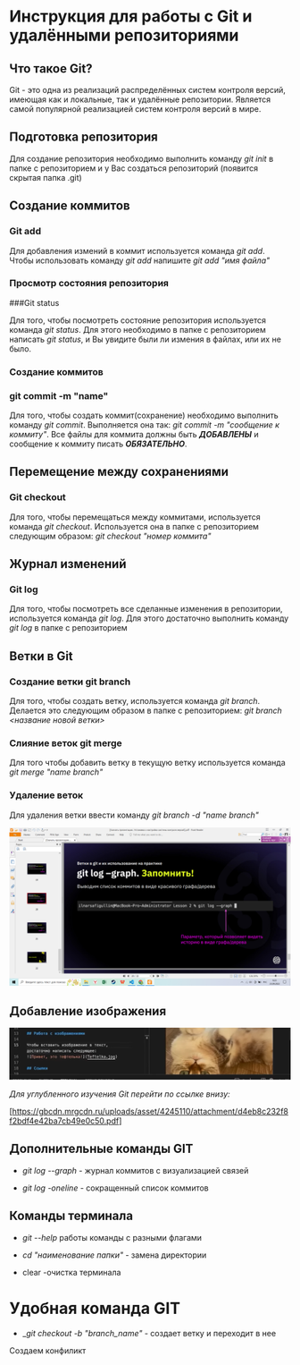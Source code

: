 # Инструкция для работы с Git и удалёнными репозиториями

## Что такое Git?
Git - это одна из реализаций распределённых систем контроля версий, имеющая как и локальные, так и удалённые репозитории. Является самой популярной реализацией систем контроля версий в мире.
## Подготовка репозитория
Для создание репозитория необходимо выполнить команду *git init*  в папке с репозиторием и у Вас создаться репозиторий (появится скрытая папка .git)

## Создание коммитов

### Git add
Для добавления измений в коммит используется команда *git add*. Чтобы использовать команду *git add* напишите *git add "имя файла"*

### Просмотр состояния репозитория

###Git status

Для того, чтобы посмотреть состояние репозитория используется команда *git status*. Для этого необходимо в папке с репозиторием написать *git status*, и Вы увидите были ли измения в файлах, или их не было.

### Создание коммитов

### git commit -m "name"

Для того, чтобы создать коммит(сохранение) необходимо выполнить команду *git commit*. Выполняется она так: *git commit -m "cообщение к коммиту"*. Все файлы для коммита должны быть ***ДОБАВЛЕНЫ*** и сообщение к коммиту писать ***ОБЯЗАТЕЛЬНО***.

## Перемещение между сохранениями

### Git checkout

Для того, чтобы перемещаться между коммитами, используется команда *git checkout*. Используется она в папке с репозиторием следующим образом: *git checkout "номер коммита"*

## Журнал изменений

### Git log

Для того, чтобы посмотреть все сделанные изменения в репозитории, используется команда *git log*. Для этого достаточно выполнить команду *git log* в папке с репозиторием

## Ветки в Git

### Создание ветки git branch

Для того, чтобы создать ветку, используется команда *git branch*. Делается это следующим образом в папке с репозиторием: *git branch <название новой ветки>*

### Слияние веток git merge

Для того чтобы добавить ветку в текущую ветку используется команда *git merge "name branch"*

### Удаление веток
Для удаления ветки ввести команду *git branch -d "name branch"*

![+1 команда](Команда1.jpg)

## Добавление изображения

![Добавим](добавлениеизображения.jpg)


*Для углубленного изучения Git перейти по ссылке внизу:*


[https://gbcdn.mrgcdn.ru/uploads/asset/4245110/attachment/d4eb8c232f8f2bdf4e42ba7cb49e0c50.pdf]

## Дополнительные команды GIT

* _git log --graph_ - журнал коммитов с визуализацией связей

* _git log -oneline_ - сокращенный список коммитов

## Команды терминала

* _git --help_ работы команды с разными флагами

* _cd "наименование папки"_ - замена директории

* clear -очистка терминала

# Удобная команда GIT

* __git checkout -b "branch_name"_ - создает ветку и переходит в нее

Создаем конфиликт